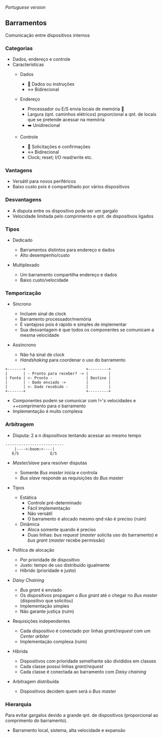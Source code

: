 *Portuguese version*

## Barramentos

Comunicação entre dispositivos internos

### Categorias

- Dados, endereço e controle
- Características
  - Dados
    - :satellite: Dados ou instruções
    - :left_right_arrow: Bidirecional

  - Endereço
    - Processador ou E/S envia locais de memória :satellite:
    - Largura (qnt. caminhos elétricos) proporcional a qnt. de locais que se pretende acessar na memória
    - :arrow_right: Unidirecional

  - Controle
    - :satellite: Solicitações e confirmações
    - :left_right_arrow: Bidirecional
    - Clock; reset; I/O read/write etc.

### Vantagens

- Versátil para novos periféricos
- Baixo custo pois é compartilhado por vários dispositivos

### Desvantagens

- A disputa entre os dispositivo pode ser um gargalo
- Velocidade limitada pelo comprimento e qnt. de dispositivos ligados

### Tipos

- Dedicado
  - Barramentos distintos para endereço e dados
  - Alto desempenho/custo

- Multiplexado
  - Um barramento compartilha endereço e dados
  - Baixo custo/velocidade

### Temporização

- Síncrono
  - Incluem sinal de clock
  - Barramento processador/memória
  - É vantajoso pois é rápido e simples de implementar
  - Sua desvantagem é que todos os componentes se comunicam a mesma velocidade

- Assíncrono
  - Não há sinal de clock
  - *Handshaking* para coordenar o uso do barramento
```
+-------+                           +---------+  
|       | - Pronto para receber? -> |         |
| Fonte | <- Pronto -               | Destino |
|       | - Dado enviado ->         |         |
|       | <- Dado recebido -        |         |
+-------+                           +---------+
```
  - Componentes podem se comunicar com !='s velocidades e ++comprimento para o barramento
  - Implementação é muito complexa

### Arbitragem

- Disputa: 2 a n dispositivos tentando acessar ao mesmo tempo
```
--------------------------
    |---->:boom:<----|
   E/S              E/S
```
- *Master/slave* para resolver disputas
  - Somente *Bus master* inicia e controla
  - *Bus slave* responde as requisições do *Bus master*

- Tipos
  - Estática
    - Controle pré-determinado
    - Fácil implementação
    - Não versátil
    - O barramento é alocado mesmo qnd não é preciso (ruim)
  - Dinâmica
    - Aloca somente quando é preciso
    - Duas linhas: *bus request* (*master* solicita uso do barramento) e *bus grant* (*master* recebe permissão)
  
- Política de alocação
  - Por prioridade de dispositivo
  - Justo: tempo de uso distribuído igualmente
  - Híbrido (prioridade e justo)

- *Daisy Chaining*
  - *Bus grant* é enviado
  - Os dispositivos propagam o *Bus grant* até o chegar no *Bus master* (dispositivo que solicitou)
  - Implementação simples
  - Não garante justiça (ruim)

- Requisições independentes
  - Cada dispositivo é conectado por linhas *grant*/*request* com um *Center arbiter*
  - Implementação complexa (ruim)
  
- Híbrida
  - Dispositivos com prioridade semelhante são divididos em classes
  - Cada classe possui linhas *grant*/*request*
  - Cada classe é conectada ao barramento com *Daisy chaining*

- Arbitragem distribuída
  - Dispositivos decidem quem será o *Bus master*

### Hierarquia

Para evitar gargalos devido a grande qnt. de dispositivos (proporcional ao comprimento do barramento).

- Barramento local, sistema, alta velocidade e expansão